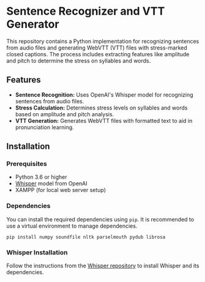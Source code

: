 
# Sentence Recognizer and VTT Generator

This repository contains a Python implementation for recognizing sentences from audio files and generating WebVTT (VTT) files with stress-marked closed captions. The process includes extracting features like amplitude and pitch to determine the stress on syllables and words.

## Features

-   **Sentence Recognition:** Uses OpenAI's Whisper model for recognizing sentences from audio files.
-   **Stress Calculation:** Determines stress levels on syllables and words based on amplitude and pitch analysis.
-   **VTT Generation:** Generates WebVTT files with formatted text to aid in pronunciation learning.

## Installation

### Prerequisites

-   Python 3.6 or higher
-   [Whisper](https://github.com/openai/whisper) model from OpenAI
- XAMPP (for local web server setup)

### Dependencies

You can install the required dependencies using `pip`. It is recommended to use a virtual environment to manage dependencies.

    pip install numpy soundfile nltk parselmouth pydub librosa

### Whisper Installation

Follow the instructions from the [Whisper repository](https://github.com/openai/whisper) to install Whisper and its dependencies.
